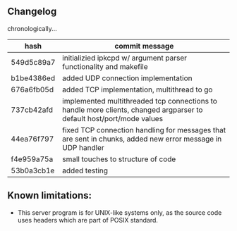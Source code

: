 ## Changelog
chronologically...

|   hash  |                                      commit message                                       |
| --- | --- |
| 549d5c89a7 | initializied ipkcpd w/ argument parser functionality and makefile |
| b1be4386ed | added UDP connection implementation                                                  |
| 676a6fb05d | added TCP implementation, multithread to go                                   |
| 737cb42afd | implemented multithreaded tcp connections to handle more clients, changed argparser to default host/port/mode values                 |
| 44ea76f797 | 	fixed TCP connection handling for messages that are sent in chunks, added new error message in UDP handler                                          |
| f4e959a75a | small touches to structure of code    |
| 53b0a3cb1e | added testing |

## Known limitations: 
- This server program is for UNIX-like systems only, as the source code uses headers which are part of POSIX standard.
